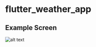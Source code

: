 # flutter_weather_app

## Example Screen


![alt text](https://github.com/ton4023/flutter_weather_app/blob/main/iib/screenshot/sc01.png?raw=true)
